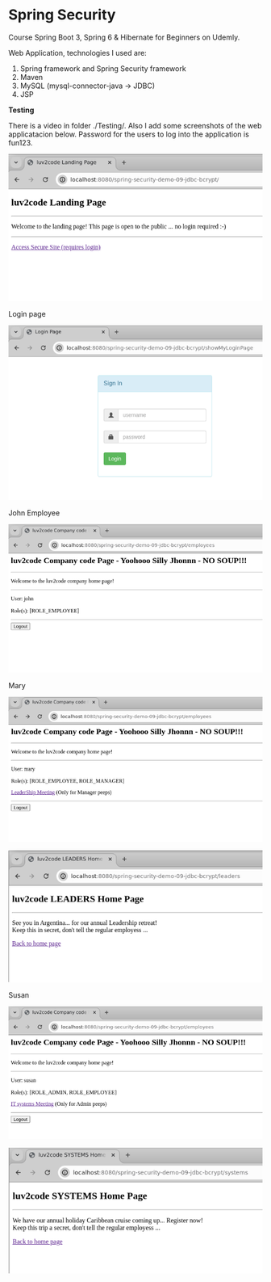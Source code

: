 # Spring Security
Course Spring Boot 3, Spring 6 & Hibernate for Beginners on Udemly.

Web Application, technologies I used are:

1. Spring framework and Spring Security framework
2. Maven
3. MySQL (mysql-connector-java -> JDBC)
4. JSP

**Testing**

There is a video in folder ./Testing/. Also I add some screenshots of the web applicatacion below. Password for the users to log into the application is fun123.

![alt_text](https://github.com/Jorge36/spring-security-demo-09-jdbc-bcrypt/blob/0f8871f61609bf092e43b3874e43dcdc81e83605/Testing/home.png)

Login page

![alt_text](https://github.com/Jorge36/spring-security-demo-09-jdbc-bcrypt/blob/0f8871f61609bf092e43b3874e43dcdc81e83605/Testing/login.png)

John Employee

![alt_text](https://github.com/Jorge36/spring-security-demo-09-jdbc-bcrypt/blob/7291d0668c945059f333ae8a094de2c31464581d/Testing/john_home_screen.png)

Mary

![alt_text](https://github.com/Jorge36/spring-security-demo-09-jdbc-bcrypt/blob/7291d0668c945059f333ae8a094de2c31464581d/Testing/mary_home_screen.png)

![alt_text](https://github.com/Jorge36/spring-security-demo-09-jdbc-bcrypt/blob/7291d0668c945059f333ae8a094de2c31464581d/Testing/mary_leaders_screen.png)

Susan

![alt_text](https://github.com/Jorge36/spring-security-demo-09-jdbc-bcrypt/blob/7291d0668c945059f333ae8a094de2c31464581d/Testing/susan_home_screen.png)

![alt_text](https://github.com/Jorge36/spring-security-demo-09-jdbc-bcrypt/blob/7291d0668c945059f333ae8a094de2c31464581d/Testing/susan_systems_screen.png)
